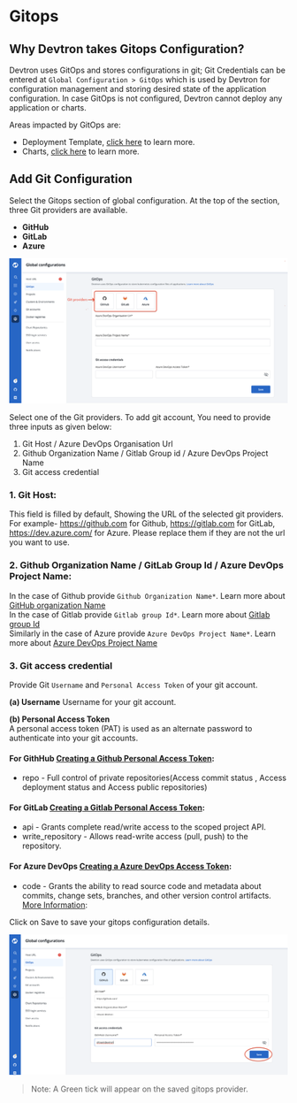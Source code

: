 # Gitops

## Why Devtron takes Gitops Configuration?
Devtron uses GitOps and stores configurations in git; Git Credentials can be entered at `Global Configuration > GitOps` which is used by Devtron for configuration management and storing desired state of the application configuration. 
In case GitOps is not configured, Devtron cannot deploy any application or charts. 


Areas impacted by GitOps are:

* Deployment Template, [click here](https://docs.devtron.ai/user-guide/creating-application/deployment-template) to learn more.
* Charts, [click here](https://docs.devtron.ai/user-guide/deploy-chart) to learn more.


## Add Git Configuration

Select the Gitops section of global configuration. At the top of the section, three Git providers are available.

* **GitHub**
* **GitLab**
* **Azure**

![](../../.gitbook/assets/gc-gitops-provider.png)

Select one of the Git providers. To add git account, You need to provide three inputs as given below:
1. Git Host / Azure DevOps Organisation Url <br />
2. Github Organization Name / Gitlab Group id / Azure DevOps Project Name <br />
3. Git access credential <br />

### 1. Git Host: 

This field is filled by default, Showing the URL of the selected git providers. For example- https://github.com for Github, https://gitlab.com for GitLab, https://dev.azure.com/ for Azure. Please replace them if they are not the url you want to use.

### 2. Github Organization Name / GitLab Group Id / Azure DevOps Project Name:

In the case of Github provide `Github Organization Name*`. Learn more about [GitHub organization Name](https://docs.github.com/en/github/setting-up-and-managing-organizations-and-teams/about-organizations) <br />
In the case of Gitlab provide `Gitlab group Id*`. Learn more about [Gitlab group Id](https://docs.gitlab.com/ee/user/group/) <br />
Similarly in the case of Azure provide `Azure DevOps Project Name*`. Learn more about [Azure DevOps Project Name](https://docs.microsoft.com/en-us/azure/devops/organizations/projects/create-project?view=azure-devops&tabs=preview-page)

### 3. Git access credential

Provide Git `Username` and `Personal Access Token` of your git account. 

**\(a\) Username** 
Username for your git account.

**\(b\) Personal Access Token**  
A personal access token (PAT) is used as an alternate password to authenticate into your git accounts. 

#### For GithHub [Creating a Github Personal Access Token](https://docs.github.com/en/github/authenticating-to-github/creating-a-personal-access-token):

* repo - Full control of private repositories(Access commit status , Access deployment status and Access public repositories)

#### For GitLab [Creating a Gitlab Personal Access Token](https://docs.gitlab.com/ee/user/profile/personal_access_tokens.html):

* api - Grants complete read/write access to the scoped project API.
* write_repository - Allows read-write access (pull, push) to the repository. 

#### For Azure DevOps [Creating a Azure DevOps Access Token](https://docs.microsoft.com/en-us/azure/devops/organizations/accounts/use-personal-access-tokens-to-authenticate?view=azure-devops&tabs=preview-page): 

* code - Grants the ability to read source code and metadata about commits, change sets, branches, and other version control artifacts.
[More Information](https://docs.microsoft.com/en-us/azure/devops/integrate/get-started/authentication/oauth?view=azure-devops#scopes):

Click on Save to save your gitops configuration details.
 

![](../../.gitbook/assets/gc-gitops-save.png)

> Note: A Green tick will appear on the saved gitops provider.